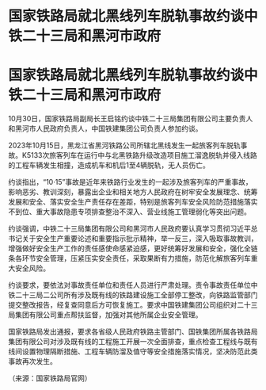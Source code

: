 # 国家铁路局就北黑线列车脱轨事故约谈中铁二十三局和黑河市政府

# 国家铁路局就北黑线列车脱轨事故约谈中铁二十三局和黑河市政府

10月30日，国家铁路局副局长王启铭约谈中铁二十三局集团有限公司主要负责人和黑河市人民政府负责人，中国铁建集团公司负责人参加约谈。

2023年10月15日，黑龙江省黑河铁路公司所辖北黑线发生一起旅客列车脱轨事故。K5133次旅客列车在运行中与北黑铁路升级改造项目施工溜逸脱轨并侵入线路的工程车辆发生相撞，造成机车和机后1至4辆脱轨，无人员伤亡。

约谈指出，“10·15”事故是近年来铁路行业发生的一起涉及旅客列车的严重事故，影响恶劣、教训深刻，暴露出企业和相关地方人民政府在树牢安全发展理念、统筹发展和安全、落实安全生产责任存在差距，特别是旅客列车安全风险防范措施落实不到位、重大事故隐患专项排查整治不深入、营业线施工管理弱化等突出问题。

约谈强调，中铁二十三局集团有限公司和黑河市人民政府要认真学习贯彻习近平总书记关于安全生产重要论述和重要指示批示精神，举一反三，深入吸取事故教训，增强做好安全生产工作的责任感使命感紧迫感，更好统筹好发展和安全，强化全链条各环节安全管理，压紧压实安全责任，采取果断有力措施，防范化解旅客列车重大安全风险。

约谈要求，要依法对事故责任单位和责任人员进行严肃处理。责令事故责任单位中铁二十三局二公司所有涉及既有线的铁路建设施工全部停工整改，向铁路监管部门提交整改报告，经复查同意后方可恢复施工。要求中国铁建集团公司组织对二十三局集团有限公司重点帮扶监督，加强对其他所属企业安全管理。

国家铁路局发出通报，要求各省级人民政府铁路主管部门、国铁集团所属各铁路局集团有限公司对涉及既有线的工程施工开展一次全面排查，重点检查工程线与既有线间设置物理隔断措施、工程车辆防溜及值守等安全措施落实情况，坚决防范此类事故再次发生。

（来源：国家铁路局官网）

